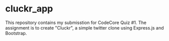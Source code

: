 # cluckr_app

This repository contains my submisstion for CodeCore Quiz #1. The assignment is to create "Cluckr", a simple twitter clone using Express.js and Bootstrap.
